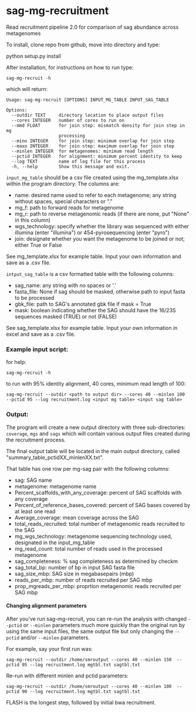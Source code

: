 # sag-mg-recruitment
Read recruitment pipeline 2.0 for comparison of sag abundance across metagenomes

To install, clone repo from github, move into directory and type:

python setup.py install

After installation, for instructions on how to run type:

```
sag-mg-recruit -h
```

which will return:

```
Usage: sag-mg-recruit [OPTIONS] INPUT_MG_TABLE INPUT_SAG_TABLE

Options:
  --outdir TEXT     directory location to place output files
  --cores INTEGER   number of cores to run on
  --mmd FLOAT       for join step: mismatch density for join step in mg
                    processing
  --mino INTEGER    for join step: minimum overlap for join step
  --maxo INTEGER    for join step: maximum overlap for join step
  --minlen INTEGER  for metagenomes: minimum read length
  --pctid INTEGER   for alignment: minimum percent identity to keep
  --log TEXT        name of log file for this process
  -h, --help        Show this message and exit.
```

```input_mg_table``` should be a csv file created using the mg_template.xlsx within the program directory.  The columns are:
- name: desired name used to refer to each metagenome; any string without spaces, special characters or "."
- mg_f: path to forward reads for metagenome
- mg_r: path to reverse metagenomic reads (if there are none, put "None" in this column)
- wgs_technology: specify whether the library was sequenced with either illumina (enter "illumina") or 454-pyrosequencing (enter "pyro")
- join: designate whether you want the metagenome to be joined or not; either True or False

See mg_template.xlsx for example table.  Input your own information and save as a .csv file.

```intput_sag_table``` is a csv formatted table with the following columns:
- sag_name: any string with no spaces or '.'
- fasta_file: None if sag should be masked, otherwise path to input fasta to be processed
- gbk_file: path to SAG's annotated gbk file if mask = True
- mask: boolean indicating whether the SAG should have the 16/23S sequences masked (TRUE) or not (FALSE)

See sag_template.xlsx for example table.  Input your own information in excel and save as a .csv file.

### Example input script:
for help:

```sag-mg-recruit -h```

to run with 95% identity alignment, 40 cores, minimum read length of 100:

```
sag-mg-recruit --outdir <path to output dir> --cores 40 --minlen 100  --pctid 95 --log recruitment.log <input mg table> <input sag table>
```



### Output:

The program will create a new output directory with three sub-directories:
```coverage```, ```mgs``` and ```sags``` which will contain various output files created during the recruitment process.  

The final output table will be located in the main output directory, called "summary_table_pctidXX_minlenXX.txt".

That table has one row per mg-sag pair with the following columns:
- sag: SAG name
- metagenome: metagenome name
- Percent_scaffolds_with_any_coverage: percent of SAG scaffolds with any coverage
- Percent_of_reference_bases_covered: percent of SAG bases covered by at least one read
- Average_coverage: mean coverage across the SAG
- total_reads_recruited: total number of metagenomic reads recruited to the SAG
- mg_wgs_technology: metagenome sequencing technology used, designated in the input_mg_table
- mg_read_count: total number of reads used in the processed metagenome
- sag_completeness: % sag completeness as determined by checkm
- sag_total_bp: number of bp in input SAG fasta file
- sag_size_mbp: SAG size in megabasepairs (mbp)
- reads_per_mbp: number of reads recruited per SAG mbp
- prop_mgreads_per_mbp: proprtion metagenomic reads recruited per SAG mbp


#### Changing alignment parameters

After you've run sag-mg-recruit, you can re-run the analysis with changed ```--pctid``` or ```--minlen``` parameters much more quickly than the original run by using the same input files, the same output file but only changing the ```--pctid``` and/or ```--minlen``` parameters. 

For example, say your first run was:

```
sag-mg-recruit --outdir /home/smroutput --cores 40 --minlen 150  --pctid 95 --log recruitment.log mgtbl.txt sagtbl.txt
```

Re-run with different minlen and pctid parameters:
```
sag-mg-recruit --outdir /home/smroutput --cores 40 --minlen 100  --pctid 90 --log recruitment.log mgtbl.txt sagtbl.txt
```

FLASH is the longest step, followed by initial bwa recruitment.  
